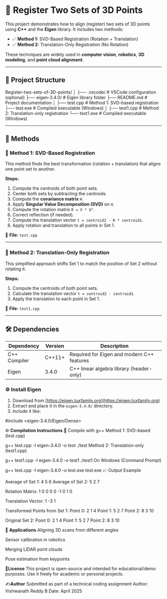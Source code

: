 # 📌 Register Two Sets of 3D Points

This project demonstrates how to align (register) two sets of 3D points using **C++** and the **Eigen** library. It includes two methods:

- ✅ **Method 1:** SVD-Based Registration (Rotation + Translation)
- ✅ **Method 2:** Translation-Only Registration (No Rotation)

These techniques are widely used in **computer vision**, **robotics**, **3D modeling**, and **point cloud alignment**.

---

## 📂 Project Structure

Register-two-sets-of-3D-points/ 
│
├── .vscode/ # VSCode configuration (optional) 
├── eigen-3.4.0/ # Eigen library folder
├── README.md # Project documentation │ 
├── test.cpp # Method 1: SVD-based registration 
├── test.exe # Compiled executable (Windows) │ 
├── test1.cpp # Method 2: Translation-only registration 
└── test1.exe # Compiled executable (Windows)

---

## 🧠 Methods

### 🔹 Method 1: SVD-Based Registration

This method finds the best transformation (rotation + translation) that aligns one point set to another.

**Steps:**
1. Compute the centroids of both point sets.
2. Center both sets by subtracting the centroids.
3. Compute the **covariance matrix** `H`.
4. Apply **Singular Value Decomposition (SVD)** on `H`.
5. Compute the rotation matrix `R = V * Uᵀ`.
6. Correct reflection (if needed).
7. Compute the translation vector `t = centroid2 - R * centroid1`.
8. Apply rotation and translation to all points in Set 1.

📄 **File:** `test.cpp`

---

### 🔹 Method 2: Translation-Only Registration

This simplified approach shifts Set 1 to match the position of Set 2 without rotating it.

**Steps:**
1. Compute the centroids of both point sets.
2. Calculate the translation vector `t = centroid2 - centroid1`.
3. Apply the translation to each point in Set 1.

📄 **File:** `test1.cpp`

---

## 🛠️ Dependencies

| Dependency     | Version   | Description                                   |
|----------------|-----------|-----------------------------------------------|
| C++ Compiler   | C++11+    | Required for Eigen and modern C++ features    |
| Eigen          | 3.4.0     | C++ linear algebra library (header-only)      |

### ⚙️ Install Eigen

1. Download from [https://eigen.tuxfamily.org](https://eigen.tuxfamily.org)
2. Extract and place it in the `eigen-3.4.0/` directory.
3. Include it like:

#include <eigen-3.4.0/Eigen/Dense>


⚙️ **Compilation Instructions**
🔧 Compile with g++
Method 1: SVD-based (test.cpp)

g++ test.cpp -I eigen-3.4.0 -o test
./test
Method 2: Translation-only (test1.cpp)

g++ test1.cpp -I eigen-3.4.0 -o test1
./test1
On Windows (Command Prompt)

g++ test.cpp -I eigen-3.4.0 -o test.exe
test.exe
📈 Output Example

Average of Set 1: 4 5 6
Average of Set 2: 5 2 7

Rotation Matrix:
1  0  0
0  0 -1
0  1  0

Translation Vector:
1 -3 1

Transformed Points from Set 1:
Point 0: 2 1 4
Point 1: 5 2 7
Point 2: 8 3 10

Original Set 2:
Point 0: 2 1 4
Point 1: 5 2 7
Point 2: 8 3 10

🧪 **Applications**
Aligning 3D scans from different angles

Sensor calibration in robotics

Merging LIDAR point clouds

Pose estimation from keypoints

🧾**License**
This project is open-source and intended for educational/demo purposes.
Use it freely for academic or personal projects.

✍️**Author**
Submitted as part of a technical coding assignment
Author: Vishwanath Reddy B
Date: April 2025
